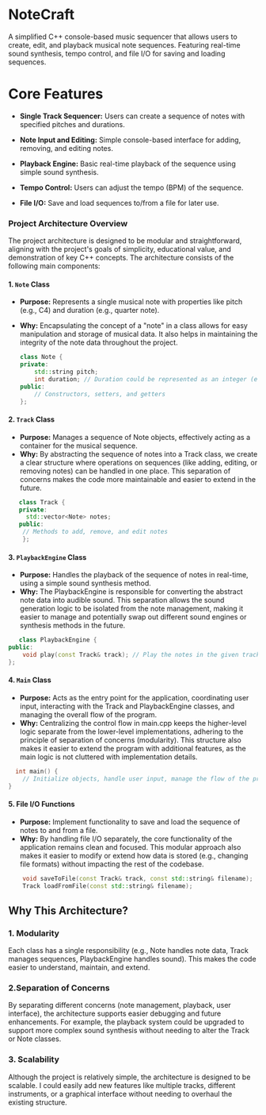 # NoteCraft
A simplified C++ console-based music sequencer that allows users to create, edit, and playback musical note sequences. Featuring real-time sound synthesis, tempo control, and file I/O for saving and loading sequences. 


# Core Features

- **Single Track Sequencer:** Users can create a sequence of notes with specified pitches and durations.

- **Note Input and Editing:** Simple console-based interface for adding, removing, and editing notes.

- **Playback Engine:** Basic real-time playback of the sequence using simple sound synthesis.

- **Tempo Control:** Users can adjust the tempo (BPM) of the sequence.

- **File I/O:** Save and load sequences to/from a file for later use.

### **Project Architecture Overview**

The project architecture is designed to be modular and straightforward, aligning with the project's goals of simplicity, educational value, and demonstration of key C++ concepts. The architecture consists of the following main components:

#### **1. `Note` Class**
- **Purpose:** Represents a single musical note with properties like pitch (e.g., C4) and duration (e.g., quarter note).
- **Why:** Encapsulating the concept of a "note" in a class allows for easy manipulation and storage of musical data. It also helps in maintaining the integrity of the note data throughout the project.

   ```cpp
   class Note {
   private:
       std::string pitch;
       int duration; // Duration could be represented as an integer (e.g., 1 for quarter note)
   public:
       // Constructors, setters, and getters
   };
   ```

#### **2. `Track` Class**
- **Purpose:** Manages a sequence of Note objects, effectively acting as a container for the musical sequence.
 - **Why:** By abstracting the sequence of notes into a Track class, we create a clear structure where operations on sequences (like adding, editing, or removing notes) can be handled in one place. This separation of concerns makes the code more maintainable and easier to extend in the future.

```cpp
   class Track {
   private:
     std::vector<Note> notes;
   public:
    // Methods to add, remove, and edit notes
    };

   ```

#### **3. `PlaybackEngine` Class**
- **Purpose:** Handles the playback of the sequence of notes in real-time, using a simple sound synthesis method.
- **Why:** The PlaybackEngine is responsible for converting the abstract note data into audible sound. This separation allows the sound generation logic to be isolated from the note management, making it easier to manage and potentially swap out different sound engines or synthesis methods in the future.

```cpp
   class PlaybackEngine {
public:
    void play(const Track& track); // Play the notes in the given track
};

   ```


#### **4. `Main` Class**
- **Purpose:** Acts as the entry point for the application, coordinating user input, interacting with the Track and PlaybackEngine classes, and managing the overall flow of the program.
- **Why:** Centralizing the control flow in main.cpp keeps the higher-level logic separate from the lower-level implementations, adhering to the principle of separation of concerns (modularity). This structure also makes it easier to extend the program with additional features, as the main logic is not cluttered with implementation details.

```cpp
  int main() {
    // Initialize objects, handle user input, manage the flow of the program
}

   ```

#### **5. File I/O Functions**
- **Purpose:** Implement functionality to save and load the sequence of notes to and from a file.
- **Why:** By handling file I/O separately, the core functionality of the application remains clean and focused. This modular approach also makes it easier to modify or extend how data is stored (e.g., changing file formats) without impacting the rest of the codebase.

```cpp
    void saveToFile(const Track& track, const std::string& filename);
    Track loadFromFile(const std::string& filename);

   ```

## Why This Architecture?

### 1. Modularity
Each class has a single responsibility (e.g., Note handles note data, Track manages sequences, PlaybackEngine handles sound). This makes the code easier to understand, maintain, and extend.

### 2.Separation of Concerns
 By separating different concerns (note management, playback, user interface), the architecture supports easier debugging and future enhancements. For example, the playback system could be upgraded to support more complex sound synthesis without needing to alter the Track or Note classes.

### 3. Scalability
Although the project is relatively simple, the architecture is designed to be scalable. I could easily add new features like multiple tracks, different instruments, or a graphical interface without needing to overhaul the existing structure.